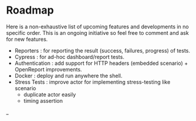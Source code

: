 # Roadmap

Here is a non-exhaustive list of upcoming features and developments in no specific order. This is an ongoing
initiative so feel free to comment and ask for new features.

- Reporters : for reporting the result (success, failures, progress) of tests.
- Cypress : for ad-hoc dashboard/report tests.
- Authentication : add support for HTTP headers (embedded scenario) + OpenReport improvements.
- Docker : deploy and run anywhere the shell.
- Stress Tests : improve actor for implementing stress-testing like scenario
  - duplicate actor easily
  - timing assertion

_
